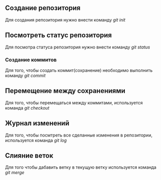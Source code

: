 ## Создание репозитория
Для создания репозитория нужно внести команду *git init*

## Посмотреть статус репозитория
Для посмотра статуса репозитория нужно внести команду *git status*

### Создание коммитов
Для того, чтобы создать коммит(сохранение) необходимо выполнить команду *git commit*

## Перемещение между сохранениями
Для того, чтобы перемещаться между коммитами, используется команда *git checkout*

## Журнал изменений
Для того, чтобы посмтреть все сделанные изменения в репозитории, используется команда *git log*

## Слияние веток
Для того чтобы дабавить ветку в текущую ветку используется команда *git merge <name branch>*